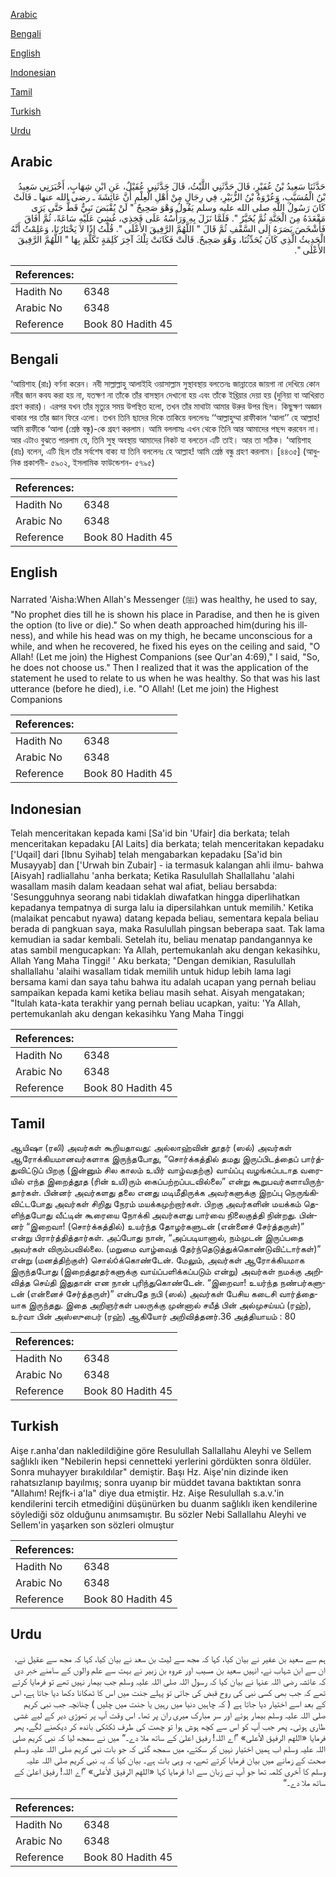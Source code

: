 [Arabic](#arabic)

[Bengali](#bengali)

[English](#english)

[Indonesian](#indonesian)

[Tamil](#tamil)

[Turkish](#turkish)

[Urdu](#urdu)

## Arabic


<div dir="rtl" lang="ar" style={{fontSize:'larger',backgroundColor:'#f8f9fa',padding:20}}>
حَدَّثَنَا سَعِيدُ بْنُ عُفَيْرٍ، قَالَ حَدَّثَنِي اللَّيْثُ، قَالَ حَدَّثَنِي عُقَيْلٌ، عَنِ ابْنِ شِهَابٍ، أَخْبَرَنِي سَعِيدُ بْنُ الْمُسَيَّبِ، وَعُرْوَةُ بْنُ الزُّبَيْرِ، فِي رِجَالٍ مِنْ أَهْلِ الْعِلْمِ أَنَّ عَائِشَةَ ـ رضى الله عنها ـ قَالَتْ كَانَ رَسُولُ اللَّهِ صلى الله عليه وسلم يَقُولُ وَهْوَ صَحِيحٌ ‏"‏ لَنْ يُقْبَضَ نَبِيٌّ قَطُّ حَتَّى يَرَى مَقْعَدَهُ مِنَ الْجَنَّةِ ثُمَّ يُخَيَّرُ ‏"‏‏.‏ فَلَمَّا نَزَلَ بِهِ وَرَأْسُهُ عَلَى فَخِذِي، غُشِيَ عَلَيْهِ سَاعَةً، ثُمَّ أَفَاقَ فَأَشْخَصَ بَصَرَهُ إِلَى السَّقْفِ ثُمَّ قَالَ ‏"‏ اللَّهُمَّ الرَّفِيقَ الأَعْلَى ‏"‏‏.‏ قُلْتُ إِذًا لاَ يَخْتَارُنَا، وَعَلِمْتُ أَنَّهُ الْحَدِيثُ الَّذِي كَانَ يُحَدِّثُنَا، وَهْوَ صَحِيحٌ‏.‏ قَالَتْ فَكَانَتْ تِلْكَ آخِرَ كَلِمَةٍ تَكَلَّمَ بِهَا ‏"‏ اللَّهُمَّ الرَّفِيقَ الأَعْلَى ‏"‏‏.‏
</div>
<div style={{backgroundColor:'#f8f9fa',padding:20, marginBottom: 10}}><table> <thead> <tr> <th>References:</th> <th></th> </tr> </thead> <tbody><tr><td>Hadith No</td><td>6348</td></tr><tr><td>Arabic No</td><td>6348</td></tr><tr><td>Reference</td><td>Book 80 Hadith 45</td></tr></tbody></table></div>

## Bengali


<div dir="ltr" lang="bn" style={{fontSize:'larger',backgroundColor:'#f8f9fa',padding:20}}>
‘আয়িশাহ (রাঃ) বর্ণনা করেন। নবী সাল্লাল্লাহু আলাইহি ওয়াসাল্লাম সুস্থাবস্থায় বলতেনঃ জান্নাতের জায়গা না দেখিয়ে কোন নবীর জান কবয করা হয় না, যতক্ষণ না তাঁকে তাঁর বাসস্থান দেখানো হয় এবং তাঁকে ইখ্তিয়ার দেয়া হয় (দুনিয়া বা আখিরাত গ্রহণ করার)। এরপর যখন তাঁর মৃত্যুর সময় উপস্থিত হলো, তখন তাঁর মাথাটা আমার উরুর উপর ছিল। কিছুক্ষণ অজ্ঞান থাকার পর তাঁর জ্ঞান ফিরে এলো। তখন তিনি ছাদের দিকে তাকিয়ে বললেনঃ ‘‘আল্লাহুম্মা রাফীকাল ‘আলা’’ হে আল্লাহ! আমি রাফীকে ‘আলা (শ্রেষ্ঠ বন্ধু)-কে গ্রহণ করলাম। আমি বললামঃ এখন থেকে তিনি আর আমাদের পছন্দ করবেন না। আর এটাও বুঝতে পারলাম যে, তিনি সুস্থ অবস্থায় আমাদের নিকট যা বলতেন এটি তাই। আর তা সঠিক। ‘আয়িশাহ (রাঃ) বলেন, এটি ছিল তাঁর সর্বশেষ বাক্য যা তিনি বললেনঃ হে আল্লাহ! আমি শ্রেষ্ঠ বন্ধু গ্রহণ করলাম। [৪৪৩৫] (আধুনিক প্রকাশনী- ৫৯০২, ইসলামিক ফাউন্ডেশন- ৫৭৯৫)
</div>
<div style={{backgroundColor:'#f8f9fa',padding:20, marginBottom: 10}}><table> <thead> <tr> <th>References:</th> <th></th> </tr> </thead> <tbody><tr><td>Hadith No</td><td>6348</td></tr><tr><td>Arabic No</td><td>6348</td></tr><tr><td>Reference</td><td>Book 80 Hadith 45</td></tr></tbody></table></div>

## English


<div dir="ltr" lang="en" style={{fontSize:'larger',backgroundColor:'#f8f9fa',padding:20}}>
Narrated 'Aisha:When Allah's Messenger (ﷺ) was healthy, he used to say, "No prophet dies till he is shown his place in Paradise, and then he is given the option (to live or die)." So when death approached him(during his illness), and while his head was on my thigh, he became unconscious for a while, and when he recovered, he fixed his eyes on the ceiling and said, "O Allah! (Let me join) the Highest Companions (see Qur'an 4:69)," I said, "So, he does not choose us." Then I realized that it was the application of the statement he used to relate to us when he was healthy. So that was his last utterance (before he died), i.e. "O Allah! (Let me join) the Highest Companions
</div>
<div style={{backgroundColor:'#f8f9fa',padding:20, marginBottom: 10}}><table> <thead> <tr> <th>References:</th> <th></th> </tr> </thead> <tbody><tr><td>Hadith No</td><td>6348</td></tr><tr><td>Arabic No</td><td>6348</td></tr><tr><td>Reference</td><td>Book 80 Hadith 45</td></tr></tbody></table></div>

## Indonesian


<div dir="ltr" lang="id" style={{fontSize:'larger',backgroundColor:'#f8f9fa',padding:20}}>
Telah menceritakan kepada kami [Sa'id bin 'Ufair] dia berkata; telah menceritakan kepadaku [Al Laits] dia berkata; telah menceritakan kepadaku ['Uqail] dari [Ibnu Syihab] telah mengabarkan kepadaku [Sa'id bin Musayyab] dan ['Urwah bin Zubair] - ia termasuk kalangan ahli ilmu- bahwa [Aisyah] radliallahu 'anha berkata; Ketika Rasulullah Shallallahu 'alahi wasallam masih dalam keadaan sehat wal afiat, beliau bersabda: 'Sesungguhnya seorang nabi tidaklah diwafatkan hingga diperlihatkan kepadanya tempatnya di surga lalu ia dipersilahkan untuk memilih.' Ketika (malaikat pencabut nyawa) datang kepada beliau, sementara kepala beliau berada di pangkuan saya, maka Rasulullah pingsan beberapa saat. Tak lama kemudian ia sadar kembali. Setelah itu, beliau menatap pandangannya ke atas sambil mengucapkan: Ya Allah, pertemukanlah aku dengan kekasihku, Allah Yang Maha Tinggi! ' Aku berkata; "Dengan demikian, Rasulullah shallallahu 'alaihi wasallam tidak memilih untuk hidup lebih lama lagi bersama kami dan saya tahu bahwa itu adalah ucapan yang pernah beliau sampaikan kepada kami ketika beliau masih sehat. Aisyah mengatakan; "Itulah kata-kata terakhir yang pernah beliau ucapkan, yaitu: 'Ya Allah, pertemukanlah aku dengan kekasihku Yang Maha Tinggi
</div>
<div style={{backgroundColor:'#f8f9fa',padding:20, marginBottom: 10}}><table> <thead> <tr> <th>References:</th> <th></th> </tr> </thead> <tbody><tr><td>Hadith No</td><td>6348</td></tr><tr><td>Arabic No</td><td>6348</td></tr><tr><td>Reference</td><td>Book 80 Hadith 45</td></tr></tbody></table></div>

## Tamil


<div dir="ltr" lang="ta" style={{fontSize:'larger',backgroundColor:'#f8f9fa',padding:20}}>
ஆயிஷா (ரலி) அவர்கள் கூறியதாவது: அல்லாஹ்வின் தூதர் (ஸல்) அவர்கள் ஆரோக்கியமானவர்களாக இருந்தபோது, “சொர்க்கத்தில் தமது இருப்பிடத்தைப் பார்த்துவிட்டுப் பிறகு (இன்னும் சில காலம் உயிர் வாழ்வதற்கு) வாய்ப்பு வழங்கப்படாத வரையில் எந்த இறைத்தூத (ரின் உயி)ரும் கைப்பற்றப்படவில்லை” என்று கூறுபவர்களாயிருந்தார்கள். பின்னர் அவர்களது தலை எனது மடிமீதிருக்க அவர்களுக்கு இறப்பு நெருங்கிவிட்டபோது அவர்கள் சிறிது நேரம் மயக்கமுற்றார்கள். பிறகு அவர்களின் மயக்கம் தெளிந்தபோது வீட்டின் கூரையை நோக்கி அவர்களது பார்வை நிலைகுத்தி நின்றது. பின்னர் “இறைவா! (சொர்க்கத்தில்) உயர்ந்த தோழர்களுடன் (என்னைச் சேர்த்தருள்)” என்று பிரார்த்தித்தார்கள். அப்போது நான், “அப்படியானால், நம்முடன் இருப்பதை அவர்கள் விரும்பவில்லை. (மறுமை வாழ்வைத் தேர்ந்தெடுத்துக்கொண்டுவிட்டார்கள்)” என்று (மனத்திற்குள்) சொல்óக்கொண்டேன். மேலும், அவர்கள் ஆரோக்கியமாக இருந்தபோது (இறைத்தூதர்களுக்கு வாய்ப்பளிக்கப்படும் என்று) அவர்கள் நமக்கு அறிவித்த செய்தி இதுதான் என நான் புரிந்துகொண்டேன். “இறைவா! உயர்ந்த நண்பர்களுடன் (என்னைச் சேர்த்தருள்)” என்பதே நபி (ஸல்) அவர்கள் பேசிய கடைசி வார்த்தையாக இருந்தது. இதை அறிஞர்கள் பலருக்கு முன்னால் சயீத் பின் அல்முசய்யப் (ரஹ்), உர்வா பின் அஸ்ஸுபைர் (ரஹ்) ஆகியோர் அறிவித்தனர்.36 அத்தியாயம் : 80
</div>
<div style={{backgroundColor:'#f8f9fa',padding:20, marginBottom: 10}}><table> <thead> <tr> <th>References:</th> <th></th> </tr> </thead> <tbody><tr><td>Hadith No</td><td>6348</td></tr><tr><td>Arabic No</td><td>6348</td></tr><tr><td>Reference</td><td>Book 80 Hadith 45</td></tr></tbody></table></div>

## Turkish


<div dir="ltr" lang="tr" style={{fontSize:'larger',backgroundColor:'#f8f9fa',padding:20}}>
Aişe r.anha'dan nakledildiğine göre Resulullah Sallallahu Aleyhi ve Sellem sağlıklı iken "Nebilerin hepsi cennetteki yerlerini gördükten sonra öldüler. Sonra muhayyer bırakıldılar" demiştir. Başı Hz. Aişe'nin dizinde iken rahatsızlanıp bayılmış; sonra uyanıp bir müddet tavana baktıktan sonra "Allahım! Rejfk-i a'la" diye dua etmiştir. Hz. Aişe Resulullah s.a.v.'in kendilerini tercih etmediğini düşünürken bu duanm sağlıklı iken kendilerine söylediği söz olduğunu anımsamıştır. Bu sözler Nebi Sallallahu Aleyhi ve Sellem'in yaşarken son sözleri olmuştur
</div>
<div style={{backgroundColor:'#f8f9fa',padding:20, marginBottom: 10}}><table> <thead> <tr> <th>References:</th> <th></th> </tr> </thead> <tbody><tr><td>Hadith No</td><td>6348</td></tr><tr><td>Arabic No</td><td>6348</td></tr><tr><td>Reference</td><td>Book 80 Hadith 45</td></tr></tbody></table></div>

## Urdu


<div dir="rtl" lang="ur" style={{fontSize:'larger',backgroundColor:'#f8f9fa',padding:20}}>
ہم سے سعید بن عفیر نے بیان کیا، کہا کہ مجھ سے لیث بن سعد نے بیان کیا، کہا کہ مجھ سے عقیل نے، ان سے ابن شہاب نے، انہیں سعید بن مسیب اور عروہ بن زبیر نے بہت سے علم والوں کے سامنے خبر دی کہ عائشہ رضی اللہ عنہا نے بیان کیا کہ رسول اللہ صلی اللہ علیہ وسلم جب بیمار نہیں تھے تو فرمایا کرتے تھے کہ جب بھی کسی نبی کی روح قبض کی جاتی تو پہلے جنت میں اس کا ٹھکانا دکھا دیا جاتا ہے، اس کے بعد اسے اختیار دیا جاتا ہے ( کہ چاہیں دنیا میں رہیں یا جنت میں چلیں ) چنانچہ جب نبی کریم صلی اللہ علیہ وسلم بیمار ہوئے اور سر مبارک میری ران پر تھا۔ اس وقت آپ پر تھوڑی دیر کے لیے غشی طاری ہوئی۔ پھر جب آپ کو اس سے کچھ ہوش ہوا تو چھت کی طرف ٹکٹکی باندھ کر دیکھنے لگے، پھر فرمایا «اللهم الرفيق الأعلى» ”اے اللہ! رفیق اعلیٰ کے ساتھ ملا دے۔“ میں نے سمجھ لیا کہ نبی کریم صلی اللہ علیہ وسلم اب ہمیں اختیار نہیں کر سکتے، میں سمجھ گئی کہ جو بات نبی کریم صلی اللہ علیہ وسلم صحت کے زمانے میں بیان فرمایا کرتے تھے، یہ وہی بات ہے۔ بیان کیا کہ یہ نبی کریم صلی اللہ علیہ وسلم کا آخری کلمہ تھا جو آپ نے زبان سے ادا فرمایا کہا «اللهم الرفيق الأعلى» ”اے اللہ! رفیق اعلیٰ کے ساتھ ملا دے۔“
</div>
<div style={{backgroundColor:'#f8f9fa',padding:20, marginBottom: 10}}><table> <thead> <tr> <th>References:</th> <th></th> </tr> </thead> <tbody><tr><td>Hadith No</td><td>6348</td></tr><tr><td>Arabic No</td><td>6348</td></tr><tr><td>Reference</td><td>Book 80 Hadith 45</td></tr></tbody></table></div>